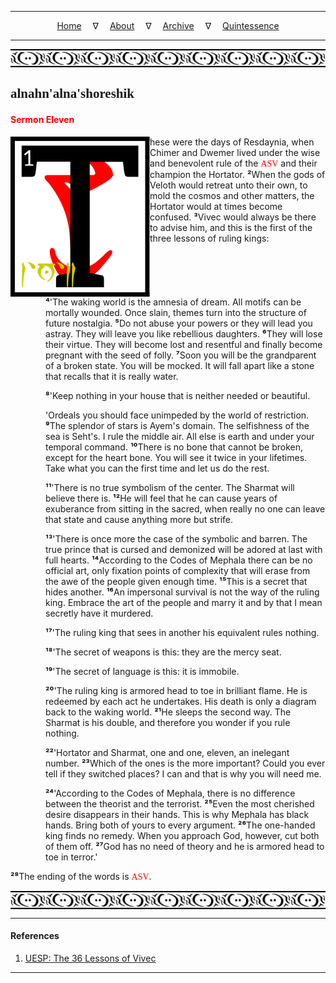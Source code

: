 
---

<!--- Local CSS Font Loading -->

<style>
@font-face {
    font-family: HayghinDaedric;
    src: url('../../../../../assets/fonts/ttf/HayghinDaedric.ttf') format('truetype');
    font-weight: medium;
    font-style: normal;
}
</style>

<!--- Jekyll Page Links -->

<center>
<a href="../../../../../index.html">Home</a>
&emsp;&nabla;&emsp;
<a href="../../../../archive/about.html">About</a>
&emsp;&nabla;&emsp;
<a href="../../../../archive/index.html">Archive</a>
&emsp;&nabla;&emsp;
<a href="../../../index.html">Quintessence</a>
</center>

<!--- Markdown Body Below: -->

---

<img align="center" alt="Bordering" src="../../../../../assets/images/symbols/velothi_pattern_long_by_lukkar.svg">

## <span style="font-family:HayghinDaedric">alnahn'alna'shoreshik</span>

#### <span style="color:red">Sermon Eleven</span>

<img align="left" alt="T" src="../../../project/resources/initials/svg/vivec/initial_11.svg">hese were the days of Resdaynia, when Chimer and Dwemer lived under the wise and benevolent rule of the
<span style="font-family:HayghinDaedric;color:red">ASV</span>
and their champion the Hortator.
<b>&sup2;</b>When the gods of Veloth would retreat unto their own, to mold the cosmos and other matters, the Hortator would at times become confused.
<b>&sup3;</b>Vivec would always be there to advise him, and this is the first of the three lessons of ruling kings:

<span style="display:inline-block;padding-left:4em"><b>&#8308;</b>'The waking world is the amnesia of dream. All motifs can be mortally wounded. Once slain, themes turn into the structure of future nostalgia.
<b>&#8309;</b>Do not abuse your powers or they will lead you astray. They will leave you like rebellious daughters.
<b>&#8310;</b>They will lose their virtue. They will become lost and resentful and finally become pregnant with the seed of folly.
<b>&#8311;</b>Soon you will be the grandparent of a broken state. You will be mocked. It will fall apart like a stone that recalls that it is really water.</span>

<span style="display:inline-block;padding-left:4em"><b>&#8312;</b>'Keep nothing in your house that is neither needed or beautiful.</span>

<span style="display:inline-block;padding-left:4em">'Ordeals you should face unimpeded by the world of restriction.
<b>&#8313;</b>The splendor of stars is Ayem's domain. The selfishness of the sea is Seht's. I rule the middle air. All else is earth and under your temporal command.
<b>&sup1;&#8304;</b>There is no bone that cannot be broken, except for the heart bone. You will see it twice in your lifetimes. Take what you can the first time and let us do the rest.</span>

<span style="display:inline-block;padding-left:4em"><b>&sup1;&sup1;</b>'There is no true symbolism of the center. The Sharmat will believe there is.
<b>&sup1;&sup2;</b>He will feel that he can cause years of exuberance from sitting in the sacred, when really no one can leave that state and cause anything more but strife.</span>

<span style="display:inline-block;padding-left:4em"><b>&sup1;&sup3;</b>'There is once more the case of the symbolic and barren. The true prince that is cursed and demonized will be adored at last with full hearts.
<b>&sup1;&#8308;</b>According to the Codes of Mephala there can be no official art, only fixation points of complexity that will erase from the awe of the people given enough time.
<b>&sup1;&#8309;</b>This is a secret that hides another.
<b>&sup1;&#8310;</b>An impersonal survival is not the way of the ruling king.
Embrace the art of the people and marry it and by that I mean secretly have it murdered.</span>

<span style="display:inline-block;padding-left:4em"><b>&sup1;&#8311;</b>'The ruling king that sees in another his equivalent rules nothing.</span>

<span style="display:inline-block;padding-left:4em"><b>&sup1;&#8312;</b>'The secret of weapons is this: they are the mercy seat.</span>

<span style="display:inline-block;padding-left:4em"><b>&sup1;&#8313;</b>'The secret of language is this: it is immobile.</span>

<span style="display:inline-block;padding-left:4em"><b>&sup2;&#8304;</b>'The ruling king is armored head to toe in brilliant flame. He is redeemed by each act he undertakes. His death is only a diagram back to the waking world.
<b>&sup2;&sup1;</b>He sleeps the second way. The Sharmat is his double, and therefore you wonder if you rule nothing.</span>

<span style="display:inline-block;padding-left:4em"><b>&sup2;&sup2;</b>'Hortator and Sharmat, one and one, eleven, an inelegant number.
<b>&sup2;&sup3;</b>Which of the ones is the more important? Could you ever tell if they switched places? I can and that is why you will need me.</span>

<span style="display:inline-block;padding-left:4em"><b>&sup2;&#8308;</b>'According to the Codes of Mephala, there is no difference between the theorist and the terrorist.
<b>&sup2;&#8309;</b>Even the most cherished desire disappears in their hands. This is why Mephala has black hands. Bring both of yours to every argument.
<b>&sup2;&#8310;</b>The one-handed king finds no remedy. When you approach God, however, cut both of them off.
<b>&sup2;&#8311;</b>God has no need of theory and he is armored head to toe in terror.'</span>

<b>&sup2;&#8312;</b>The ending of the words is
<span style="font-family:HayghinDaedric;color:red">ASV</span>.

<img align="center" alt="Bordering" src="../../../../../assets/images/symbols/velothi_pattern_long_by_lukkar.svg">

---

#### References

1. [UESP: The 36 Lessons of Vivec][1]

[1]: https://en.uesp.net/wiki/Morrowind:36_Lessons_of_Vivec,_Sermon_11

---
